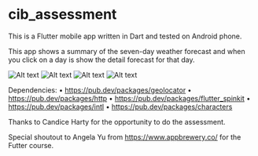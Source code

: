 # cib_assessment

This is a Flutter mobile app written in Dart and tested on Android phone.

This app shows a summary of the seven-day weather forecast and when you click on a day is show the detail forecast for that day.

![Alt text](/screenshot1.png?raw=true "Optional Title")
![Alt text](/screenshot2.png?raw=true "Optional Title")
![Alt text](/screenshot3.png?raw=true "Optional Title")
![Alt text](/screenshot4.png?raw=true "Optional Title")

Dependencies:
•	https://pub.dev/packages/geolocator
•	https://pub.dev/packages/http
•	https://pub.dev/packages/flutter_spinkit
•	https://pub.dev/packages/intl
•	https://pub.dev/packages/characters

Thanks to Candice Harty for the opportunity to do the assessment.

Special shoutout to Angela Yu from https://www.appbrewery.co/ for the Futter course.
